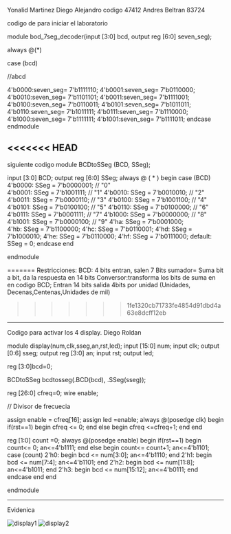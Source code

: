 Yonalid Martinez
Diego Alejandro codigo 47412
Andres Beltran 83724

codigo de para iniciar el laboratorio

module bod_7seg_decoder(input [3:0] bcd, output reg [6:0] seven_seg);


always @(*)

case (bcd)


//abcd

4'b0000:seven_seg= 7'b1111110;
4'b0001:seven_seg= 7'b0110000;
4'b0010:seven_seg= 7'b1101101;
4'b0011:seven_seg= 7'b1111001;
4'b0100:seven_seg= 7'b0110011;
4'b0101:seven_seg= 7'b1011011;
4'b0110:seven_seg= 7'b1011111;
4'b0111:seven_seg= 7'b1110000;
4'b1000:seven_seg= 7'b1111111;
4'b1001:seven_seg= 7'b1111011;
endcase 
endmodule 

<<<<<<< HEAD
------------------------------------------------------------------------------------------
siguiente codigo 
module BCDtoSSeg (BCD, SSeg);

  input [3:0] BCD;
  output reg [6:0] SSeg;
always @ ( * ) begin
  case (BCD)
   4'b0000: SSeg = 7'b0000001; // "0"  
	4'b0001: SSeg = 7'b1001111; // "1" 
	4'b0010: SSeg = 7'b0010010; // "2" 
	4'b0011: SSeg = 7'b0000110; // "3" 
	4'b0100: SSeg = 7'b1001100; // "4" 
	4'b0101: SSeg = 7'b0100100; // "5" 
	4'b0110: SSeg = 7'b0100000; // "6" 
	4'b0111: SSeg = 7'b0001111; // "7" 
	4'b1000: SSeg = 7'b0000000; // "8"  
	4'b1001: SSeg = 7'b0000100; // "9" 
   4'ha: SSeg = 7'b0001000;  
   4'hb: SSeg = 7'b1100000;
   4'hc: SSeg = 7'b0110001;
   4'hd: SSeg = 7'b1000010;
   4'he: SSeg = 7'b0110000;
   4'hf: SSeg = 7'b0111000;
    default:
    SSeg = 0;
  endcase
end

endmodule

=======
Restricciones:
BCD: 4 bits entran, salen 7 Bits
sumador= Suma bit a bit, da la respuesta en 14 bits
Conversor:transforma los bits de suma en en codigo BCD; Entran 14 bits salida 4bits por unidad (Unidades, Decenas,Centenas,Unidades de mil)
>>>>>>> 1fe1320cb71733fe4854d91dbd4a63e8dcff12eb

______________________________________________________________________________________________

Codigo para activar los 4 display.
Diego Roldan

module display(num,clk,sseg,an,rst,led);
    input [15:0] num;
    input clk;
    output [0:6] sseg;
    output reg [3:0] an;
	 input rst;
	 output led;
    



reg [3:0]bcd=0;

 
BCDtoSSeg bcdtosseg(.BCD(bcd), .SSeg(sseg));

reg [26:0] cfreq=0;
wire enable;

// Divisor de frecuecia

assign enable = cfreq[16];
assign led =enable;
always @(posedge clk) begin
  if(rst==1) begin
		cfreq <= 0;
	end else begin
		cfreq <=cfreq+1;
	end
end

reg [1:0] count =0;
always @(posedge enable) begin
		if(rst==1) begin
			count<= 0;
			an<=4'b1111; 
		end else begin 
			count<= count+1;
			an<=4'b1101; 
			case (count) 
				2'h0: begin bcd <= num[3:0];   an<=4'b1110; end 
				2'h1: begin bcd <= num[7:4];   an<=4'b1101; end 
				2'h2: begin bcd <= num[11:8];  an<=4'b1011; end 
				2'h3: begin bcd <= num[15:12]; an<=4'b0111; end 
			endcase
		end
      end

endmodule
________________________________________________________________________________________________________
Evidenica

![display1](https://user-images.githubusercontent.com/62714712/78512813-22f76280-776d-11ea-9978-19aa5bea22b2.PNG)
![display2](https://user-images.githubusercontent.com/62714712/78512887-a7e27c00-776d-11ea-9c16-3cf058c7f7a5.PNG)

